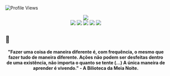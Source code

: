 
![Profile Views](https://komarev.com/ghpvc/?username=cherrytamagochi&color=blueviolet)
<div align="center">
    <a>
        <img src="https://i.pinimg.com/originals/0d/10/d2/0d10d2fe48a7956a4fdc9f7251132236.gif">
    </a>
</div>

<div align="center">
    <a>
        <img src="https://img.shields.io/badge/GitHub-100000?style=for-the-badge&logo=github&logoColor=B3C8CF&color:FFF)](https://github.com/cherrytamagochi" target="_blank">
    </a>
    <a>
        <img src="https://img.shields.io/badge/-LinkedIn-000?style=for-the-badge&logo=linkedin&logoColor=B3C8CF&color:FFF)](https://www.linkedin.com/in/giovannalopesdev/" target="_blank">
    </a>
    <a>
        <img src="https://img.shields.io/badge/Gmail-000?style=for-the-badge&logo=gmail&logoColor=B3C8CF&color:FFF)](mailto:giovannadacostalopes@gmail.com)">
    </a>
    <a>
        <img src="https://img.shields.io/badge/Spotify-000?&style=for-the-badge&logo=spotify&logoColor=B3C8CF&color:FFF)](https://open.spotify.com/user/ad9pghehwoz7emrsc9cdug678?si=d72be2e0e2804ef4"target="_blank">
    </a>
    <a>
        <img src="https://img.shields.io/badge/Steam-000000?style=for-the-badge&logo=steam&logoColor=B3C8CF&color:FFF" target="_blank">
    </a>
</div>


## 📜

<div align='center'>
    <b>"Fazer uma coisa de maneira diferente é, com frequência, o mesmo que fazer tudo de maneira diferente. Ações não podem ser desfeitas dentro de uma existência, não importa o quanto se tente (…) A única maneira de aprender é vivendo." - A Bilioteca da Meia Noite.<b>
</div><br>
